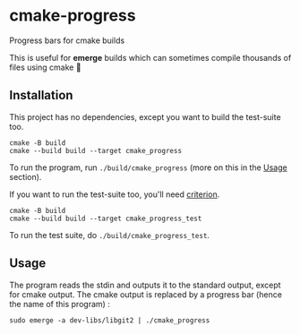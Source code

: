 # cmake-progress
Progress bars for cmake builds

This is useful for **emerge** builds which can sometimes compile thousands of files using cmake 👀

## Installation
This project has no dependencies, except you want to build the test-suite too.
```shell
cmake -B build
cmake --build build --target cmake_progress
```
To run the program, run `./build/cmake_progress` (more on this in the [Usage](#usage) section).

If you want to run the test-suite too, you'll need [criterion](https://criterion.readthedocs.io/en/master/intro.html).
```shell
cmake -B build
cmake --build build --target cmake_progress_test
```
To run the test suite, do `./build/cmake_progress_test`.

## Usage

The program reads the stdin and outputs it to the standard output, except for cmake output. The cmake output is replaced by a progress bar (hence the name of this program) :
```shell
sudo emerge -a dev-libs/libgit2 | ./cmake_progress
```
